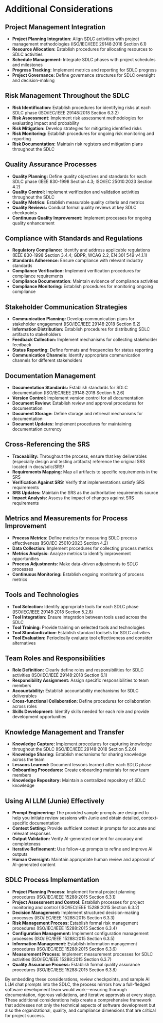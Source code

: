 # Additional Considerations

## Project Management Integration
- **Project Planning Integration:** Align SDLC activities with project management methodologies (ISO/IEC/IEEE 29148:2018 Section 6.1)
- **Resource Allocation:** Establish procedures for allocating resources to SDLC activities
- **Schedule Management:** Integrate SDLC phases with project schedules and milestones
- **Progress Tracking:** Implement metrics and reporting for SDLC progress
- **Project Governance:** Define governance structures for SDLC oversight and decision-making

## Risk Management Throughout the SDLC
- **Risk Identification:** Establish procedures for identifying risks at each SDLC phase (ISO/IEC/IEEE 29148:2018 Section 6.3.2)
- **Risk Assessment:** Implement risk assessment methodologies for evaluating impact and probability
- **Risk Mitigation:** Develop strategies for mitigating identified risks
- **Risk Monitoring:** Establish procedures for ongoing risk monitoring and reporting
- **Risk Documentation:** Maintain risk registers and mitigation plans throughout the SDLC

## Quality Assurance Processes
- **Quality Planning:** Define quality objectives and standards for each SDLC phase (IEEE 830-1998 Section 4.3; ISO/IEC 25010:2023 Section 4.2)
- **Quality Control:** Implement verification and validation activities throughout the SDLC
- **Quality Metrics:** Establish measurable quality criteria and metrics
- **Quality Reviews:** Conduct formal quality reviews at key SDLC checkpoints
- **Continuous Quality Improvement:** Implement processes for ongoing quality enhancement

## Compliance with Standards and Regulations
- **Regulatory Compliance:** Identify and address applicable regulations (IEEE 830-1998 Section 3.4.4; GDPR, WCAG 2.2, EN 301 549 v4.1.1)
- **Standards Adherence:** Ensure compliance with relevant industry standards
- **Compliance Verification:** Implement verification procedures for compliance requirements
- **Compliance Documentation:** Maintain evidence of compliance activities
- **Compliance Monitoring:** Establish procedures for monitoring ongoing compliance

## Stakeholder Communication Strategies
- **Communication Planning:** Develop communication plans for stakeholder engagement (ISO/IEC/IEEE 29148:2018 Section 6.2)
- **Information Distribution:** Establish procedures for distributing SDLC artifacts to stakeholders
- **Feedback Collection:** Implement mechanisms for collecting stakeholder feedback
- **Status Reporting:** Define formats and frequencies for status reporting
- **Communication Channels:** Identify appropriate communication channels for different stakeholders

## Documentation Management
- **Documentation Standards:** Establish standards for SDLC documentation (ISO/IEC/IEEE 29148:2018 Section 5.2.6)
- **Version Control:** Implement version control for all documentation
- **Document Review:** Establish review and approval procedures for documentation
- **Document Storage:** Define storage and retrieval mechanisms for documentation
- **Document Updates:** Implement procedures for maintaining documentation currency

## Cross-Referencing the SRS
- **Traceability:** Throughout the process, ensure that key deliverables (especially design and testing artifacts) reference the original SRS located in docs/sdlc/SRS/
- **Requirements Mapping:** Map all artifacts to specific requirements in the SRS
- **Verification Against SRS:** Verify that implementations satisfy SRS requirements
- **SRS Updates:** Maintain the SRS as the authoritative requirements source
- **Impact Analysis:** Assess the impact of changes against SRS requirements

## Metrics and Measurements for Process Improvement
- **Process Metrics:** Define metrics for measuring SDLC process effectiveness (ISO/IEC 25010:2023 Section 4.2)
- **Data Collection:** Implement procedures for collecting process metrics
- **Metrics Analysis:** Analyze metrics to identify improvement opportunities
- **Process Adjustments:** Make data-driven adjustments to SDLC processes
- **Continuous Monitoring:** Establish ongoing monitoring of process metrics

## Tools and Technologies
- **Tool Selection:** Identify appropriate tools for each SDLC phase (ISO/IEC/IEEE 29148:2018 Section 5.2.8)
- **Tool Integration:** Ensure integration between tools used across the SDLC
- **Tool Training:** Provide training on selected tools and technologies
- **Tool Standardization:** Establish standard toolsets for SDLC activities
- **Tool Evaluation:** Periodically evaluate tool effectiveness and consider alternatives

## Team Roles and Responsibilities
- **Role Definition:** Clearly define roles and responsibilities for SDLC activities (ISO/IEC/IEEE 29148:2018 Section 6.1)
- **Responsibility Assignment:** Assign specific responsibilities to team members
- **Accountability:** Establish accountability mechanisms for SDLC deliverables
- **Cross-functional Collaboration:** Define procedures for collaboration across roles
- **Skills Development:** Identify skills needed for each role and provide development opportunities

## Knowledge Management and Transfer
- **Knowledge Capture:** Implement procedures for capturing knowledge throughout the SDLC (ISO/IEC/IEEE 29148:2018 Section 5.2.6)
- **Knowledge Sharing:** Establish mechanisms for sharing knowledge across the team
- **Lessons Learned:** Document lessons learned after each SDLC phase
- **Onboarding Procedures:** Create onboarding materials for new team members
- **Knowledge Repository:** Maintain a centralized repository of SDLC knowledge

## Using AI LLM (Junie) Effectively
- **Prompt Engineering:** The provided sample prompts are designed to help you initiate review sessions with Junie and obtain detailed, context-specific documentation
- **Context Setting:** Provide sufficient context in prompts for accurate and relevant responses
- **Output Validation:** Verify AI-generated content for accuracy and completeness
- **Iterative Refinement:** Use follow-up prompts to refine and improve AI outputs
- **Human Oversight:** Maintain appropriate human review and approval of AI-generated content

## SDLC Process Implementation
- **Project Planning Process:** Implement formal project planning procedures (ISO/IEC/IEEE 15288:2015 Section 6.3.1)
- **Project Assessment and Control:** Establish processes for project monitoring and control (ISO/IEC/IEEE 15288:2015 Section 6.3.2)
- **Decision Management:** Implement structured decision-making processes (ISO/IEC/IEEE 15288:2015 Section 6.3.3)
- **Risk Management Process:** Establish formal risk management procedures (ISO/IEC/IEEE 15288:2015 Section 6.3.4)
- **Configuration Management:** Implement configuration management processes (ISO/IEC/IEEE 15288:2015 Section 6.3.5)
- **Information Management:** Establish information management procedures (ISO/IEC/IEEE 15288:2015 Section 6.3.6)
- **Measurement Process:** Implement measurement processes for SDLC activities (ISO/IEC/IEEE 15288:2015 Section 6.3.7)
- **Quality Assurance Process:** Establish formal quality assurance procedures (ISO/IEC/IEEE 15288:2015 Section 6.3.8)

By embedding these considerations, review checkpoints, and sample AI LLM chat prompts into the SDLC, the process mirrors how a full-fledged software development team would work—ensuring thorough documentation, rigorous validations, and iterative approvals at every stage. These additional considerations help create a comprehensive framework that addresses not only the technical aspects of software development but also the organizational, quality, and compliance dimensions that are critical for project success.
